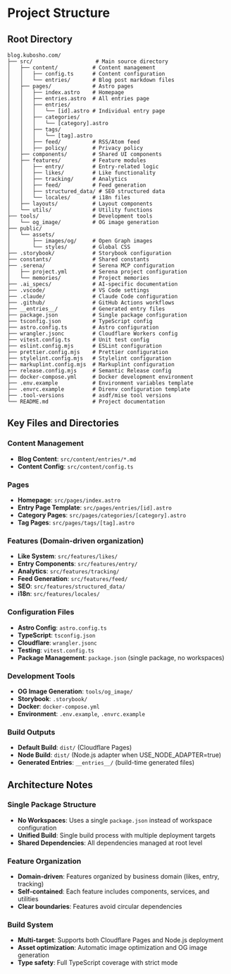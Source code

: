 # Project Structure

## Root Directory

```text
blog.kubosho.com/
├── src/                    # Main source directory
│   ├── content/           # Content management
│   │   ├── config.ts      # Content configuration
│   │   └── entries/       # Blog post markdown files
│   ├── pages/             # Astro pages
│   │   ├── index.astro    # Homepage
│   │   ├── entries.astro  # All entries page
│   │   ├── entries/
│   │   │   └── [id].astro # Individual entry page
│   │   ├── categories/
│   │   │   └── [category].astro
│   │   ├── tags/
│   │   │   └── [tag].astro
│   │   ├── feed/          # RSS/Atom feed
│   │   ├── policy/        # Privacy policy
│   ├── components/        # Shared UI components
│   ├── features/          # Feature modules
│   │   ├── entry/         # Entry-related logic
│   │   ├── likes/         # Like functionality
│   │   ├── tracking/      # Analytics
│   │   ├── feed/          # Feed generation
│   │   ├── structured_data/ # SEO structured data
│   │   └── locales/       # i18n files
│   ├── layouts/           # Layout components
│   └── utils/             # Utility functions
├── tools/                 # Development tools
│   └── og_image/          # OG image generation
├── public/
│   └── assets/
│       ├── images/og/     # Open Graph images
│       └── styles/        # Global CSS
├── .storybook/            # Storybook configuration
├── constants/             # Shared constants
├── .serena/               # Serena MCP configuration
│   ├── project.yml        # Serena project configuration
│   └── memories/          # Project memories
├── .ai_specs/             # AI-specific documentation
├── .vscode/               # VS Code settings
├── .claude/               # Claude Code configuration
├── .github/               # GitHub Actions workflows
├── __entries__/           # Generated entry files
├── package.json           # Single package configuration
├── tsconfig.json          # TypeScript config
├── astro.config.ts        # Astro configuration
├── wrangler.jsonc         # Cloudflare Workers config
├── vitest.config.ts       # Unit test config
├── eslint.config.mjs      # ESLint configuration
├── prettier.config.mjs    # Prettier configuration
├── stylelint.config.mjs   # Stylelint configuration
├── markuplint.config.mjs  # Markuplint configuration
├── release.config.mjs     # Semantic Release config
├── docker-compose.yml     # Docker development environment
├── .env.example           # Environment variables template
├── .envrc.example         # Direnv configuration template
├── .tool-versions         # asdf/mise tool versions
└── README.md              # Project documentation
```

## Key Files and Directories

### Content Management

- **Blog Content**: `src/content/entries/*.md`
- **Content Config**: `src/content/config.ts`

### Pages

- **Homepage**: `src/pages/index.astro`
- **Entry Page Template**: `src/pages/entries/[id].astro`
- **Category Pages**: `src/pages/categories/[category].astro`
- **Tag Pages**: `src/pages/tags/[tag].astro`

### Features (Domain-driven organization)

- **Like System**: `src/features/likes/`
- **Entry Components**: `src/features/entry/`
- **Analytics**: `src/features/tracking/`
- **Feed Generation**: `src/features/feed/`
- **SEO**: `src/features/structured_data/`
- **i18n**: `src/features/locales/`

### Configuration Files

- **Astro Config**: `astro.config.ts`
- **TypeScript**: `tsconfig.json`
- **Cloudflare**: `wrangler.jsonc`
- **Testing**: `vitest.config.ts`
- **Package Management**: `package.json` (single package, no workspaces)

### Development Tools

- **OG Image Generation**: `tools/og_image/`
- **Storybook**: `.storybook/`
- **Docker**: `docker-compose.yml`
- **Environment**: `.env.example`, `.envrc.example`

### Build Outputs

- **Default Build**: `dist/` (Cloudflare Pages)
- **Node Build**: `dist/` (Node.js adapter when USE_NODE_ADAPTER=true)
- **Generated Entries**: `__entries__/` (build-time generated files)

## Architecture Notes

### Single Package Structure

- **No Workspaces**: Uses a single `package.json` instead of workspace configuration
- **Unified Build**: Single build process with multiple deployment targets
- **Shared Dependencies**: All dependencies managed at root level

### Feature Organization

- **Domain-driven**: Features organized by business domain (likes, entry, tracking)
- **Self-contained**: Each feature includes components, services, and utilities
- **Clear boundaries**: Features avoid circular dependencies

### Build System

- **Multi-target**: Supports both Cloudflare Pages and Node.js deployment
- **Asset optimization**: Automatic image optimization and OG image generation
- **Type safety**: Full TypeScript coverage with strict mode
